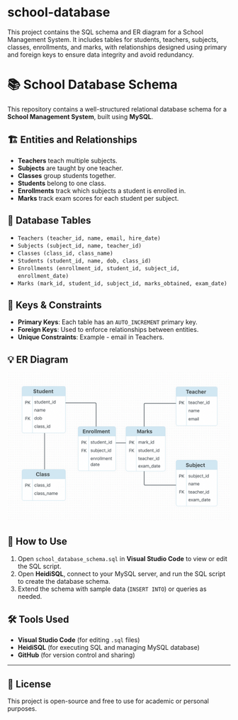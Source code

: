 # school-database
 This project contains the SQL schema and ER diagram for a School Management System. It includes tables for students, teachers, subjects, classes, enrollments, and marks, with relationships designed using primary and foreign keys to ensure data integrity and avoid redundancy.

# 📚 School Database Schema

This repository contains a well-structured relational database schema for a **School Management System**, built using **MySQL**.

## 🏗️ Entities and Relationships

- **Teachers** teach multiple subjects.
- **Subjects** are taught by one teacher.
- **Classes** group students together.
- **Students** belong to one class.
- **Enrollments** track which subjects a student is enrolled in.
- **Marks** track exam scores for each student per subject.

## 🧩 Database Tables

- `Teachers (teacher_id, name, email, hire_date)`
- `Subjects (subject_id, name, teacher_id)`
- `Classes (class_id, class_name)`
- `Students (student_id, name, dob, class_id)`
- `Enrollments (enrollment_id, student_id, subject_id, enrollment_date)`
- `Marks (mark_id, student_id, subject_id, marks_obtained, exam_date)`

## 🔑 Keys & Constraints

- **Primary Keys**: Each table has an `AUTO_INCREMENT` primary key.
- **Foreign Keys**: Used to enforce relationships between entities.
- **Unique Constraints**: Example - email in Teachers.

## 💡 ER Diagram

![ER Diagram](ER_diagram.png)

## 🚀 How to Use

1. Open `school_database_schema.sql` in **Visual Studio Code** to view or edit the SQL script.
2. Open **HeidiSQL**, connect to your MySQL server, and run the SQL script to create the database schema.
3. Extend the schema with sample data (`INSERT INTO`) or queries as needed.

## 🛠️ Tools Used

- **Visual Studio Code** (for editing `.sql` files)
- **HeidiSQL** (for executing SQL and managing MySQL database)
- **GitHub** (for version control and sharing)

---

## 📄 License

This project is open-source and free to use for academic or personal purposes.
